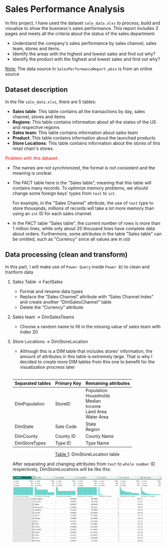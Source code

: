 # Sales Performance Analysis

In this project, I have used the dataset `sale_data.xlxs` to process, build and visualize to show the business's sales performance. This report includes 3 pages and meets all the criteria about the status of the sales department:

- Understand the company's sales performance by sales channel, sales team, stores and items.
- Identify the areas with the highest and lowest sales and find out why?
- Identify the product with the highest and lowest sales and find out why?

<u>Note:</u> The data source in `SalesPerformanceReport.pbix` is from an online source

## Dataset description

In the file `sale_data.xlxs`, there are 5 tables:

- **Sales table**: This table contains all the transactions by day, sales channel, stores and items
- **Regions**: This table contains information about all the states of the US and respective regions
- **Sales team**: This table contains information about sales team
- **Product**: This table contains information about the launched products
- **Store Locations**: This table contains information about the stores of this retail chain's stores.

<span style="color:red">Problem with this dataset:</span>

- The names are not synchronized, the format is not consistent and the meaning is unclear.
- The FACT table here is the "Sales table", meaning that this table will contains many records. To optimize memory problems, we should change some foreign keys' types from `text` to `int`.

  For example, in the "Sales Channel" attribute, the use of `text` type to store thousands, millions of records will take a lot more memory than using an `int` ID for each sales channel.

- In the FACT table "Sales table", the current number of rows is more than 1 million lines, while only about 20 thousand lines have complete data about orders. Furthermore, some attributes in the table "Sales table" can be omitted, such as "Currency" since all values are in `USD`

## Data processing (clean and transform)

In this part, I will make use of `Power Query` inside `Power BI` to clean and tranform data

1. Sales Table -> FactSales

   - Format and rename data types
   - Replace the “Sales Channel” attribute with “Sales Channel Index” and create another “DimSalesChannel” table
   - Delete the “Currency” attribute

2. Sales team -> DimSalesTeams

   - Choose a random name to fill in the missing value of sales team with index 20

3. Store Locations -> DimStoreLocation

   - Although this is a DIM table that includes stores' information, the amount of attributes in this table is extremely large. That is why I decided to create more DIM tables from this one to benefit for the visualization procress later <br><br>
   <div align="center">

   | Separated tables | Primary Key | Remaining attributes                                                              |
   | ---------------- | ----------- | --------------------------------------------------------------------------------- |
   | DimPopulation    | StoreID     | Population <br> Households <br> Median <br> Income <br> Land Area <br> Water Area |
   | DimState         | Sate Code   | State <br> Region                                                                 |
   | DimCounty        | County ID   | County Name                                                                       |
   | DimStoreTypes    | Type ID     | Type Name                                                                         |

    </div>
    <p align = "center"> <u>Table 1</u>: DimStoreLocation table </p>

   After separating and changing attributes from `text` to `whole number` ID respectively, DimStoreLocations will be like this:

   ![image](./img/dimstorelocation.png)
